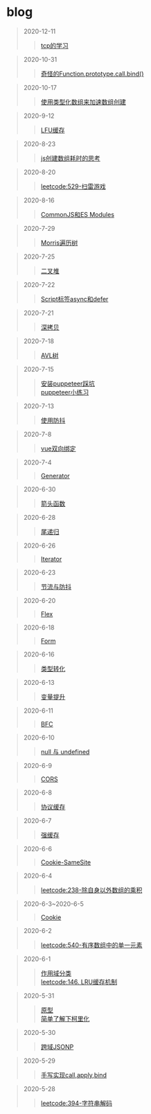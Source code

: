 # blog

>2020-12-11
>>[tcp的学习](https://github.com/YBFACC/blog/issues/41#issue-762174366)

>2020-10-31
>>[奇怪的Function.prototype.call.bind()](https://github.com/YBFACC/blog/issues/40#issue-733645950)

>2020-10-17
>>[使用类型化数组来加速数组创建](https://github.com/YBFACC/blog/issues/38#issuecomment-710768956)

>2020-9-12
>>[LFU缓存](https://github.com/YBFACC/blog/issues/39#issue-700004663)

>2020-8-23
>>[js创建数组耗时的思考](https://github.com/YBFACC/blog/issues/38#issue-684207322)

>2020-8-20
>>[leetcode:529-扫雷游戏](https://github.com/YBFACC/blog/issues/37#issue-682803362)

>2020-8-16
>>[CommonJS和ES Modules](https://github.com/YBFACC/blog/issues/36#issue-679766055)

>2020-7-29
>>[Morris遍历树](https://github.com/YBFACC/blog/issues/35#issue-667953734)

>2020-7-25
>>[二叉堆](https://github.com/YBFACC/blog/issues/34#issue-665539102)

>2020-7-22
>>[Script标签async和defer](https://github.com/YBFACC/blog/issues/33#issue-663840240)

>2020-7-21
>>[深拷贝](https://github.com/YBFACC/blog/issues/32#issue-663186040)

>2020-7-18
>>[AVL树](https://github.com/YBFACC/blog/issues/31#issue-660304412)

>2020-7-15
>>[安装puppeteer踩坑](https://github.com/YBFACC/blog/issues/28#issue-657071477)<br/>
>>[puppeteer小练习](https://github.com/YBFACC/blog/issues/30#issue-657154922)

>2020-7-13
>>[使用防抖](https://github.com/YBFACC/blog/issues/27#issue-655508094)

>2020-7-8
>>[vue双向绑定](https://github.com/YBFACC/blog/issues/26#issue-653099123)

>2020-7-4
>>[Generator](https://github.com/YBFACC/blog/issues/25#issue-650881499)

>2020-6-30
>>[箭头函数](https://github.com/YBFACC/blog/issues/24#issue-648118700)

>2020-6-28
>>[尾递归](https://github.com/YBFACC/blog/issues/23#issue-646876168)

>2020-6-26
>>[Iterator](https://github.com/YBFACC/blog/issues/22#issue-646080442)

>2020-6-23
>>[节流与防抖](https://github.com/YBFACC/blog/issues/21#issue-643608592)

>2020-6-20
>>[Flex](https://github.com/YBFACC/blog/issues/20#issue-642399823)

>2020-6-18
>>[Form](https://github.com/YBFACC/blog/issues/19#issue-640994613)

>2020-6-16
>>[类型转化](https://github.com/YBFACC/blog/issues/18#issue-639487861)

>2020-6-13
>>[变量提升](https://github.com/YBFACC/blog/issues/17#issue-638122646)

>2020-6-11
>>[BFC](https://github.com/YBFACC/blog/issues/16#issue-636932636)

>2020-6-10
>>[null 与 undefined](https://github.com/YBFACC/blog/issues/15#issue-636185668)

>2020-6-9
>>[CORS](https://github.com/YBFACC/blog/issues/14#issue-634822162)

>2020-6-8
>>[协议缓存](https://github.com/YBFACC/blog/issues/13#issue-634366200)

>2020-6-7
>>[强缓存](https://github.com/YBFACC/blog/issues/12#issue-632586118)

>2020-6-6
>>[Cookie-SameSite](https://github.com/YBFACC/blog/issues/11#issue-632252906)

>2020-6-4
>>[leetcode:238-除自身以外数组的乘积](https://github.com/YBFACC/blog/issues/10#issue-630846022)

>2020-6-3~2020-6-5
>>[Cookie](https://github.com/YBFACC/blog/issues/9#issue-629729402)

>2020-6-2
>>[leetcode:540-有序数组中的单一元素](https://github.com/YBFACC/blog/issues/8#issue-628564940)

>2020-6-1
>>[作用域分类](https://github.com/YBFACC/blog/issues/6#issue-628250906)<br/>
>>[leetcode:146. LRU缓存机制](https://github.com/YBFACC/blog/issues/7#issue-628268069)

>2020-5-31
>>[原型](https://github.com/YBFACC/blog/issues/4#issue-627909702)<br/>
>>[简单了解下柯里化](https://github.com/YBFACC/blog/issues/5#issue-627958676)

>2020-5-30
>>[跨域JSONP](https://github.com/YBFACC/blog/issues/3#issue-627437298)

>2020-5-29
>>[手写实现call,apply,bind](https://github.com/YBFACC/blog/issues/2#issue-627087319)

>2020-5-28
>>[leetcode:394-字符串解码](https://github.com/YBFACC/blog/issues/1#issue-626476691)